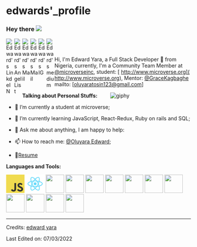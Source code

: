 # edwards'_profile
### Hey there <img src="https://media.giphy.com/media/hvRJCLFzcasrR4ia7z/giphy.gif" width="10px">
<a href="https://www.linkedin.com/in/edward-oluyara-708b88215/">
  <img align="left" alt="Edward's LinkdeIN" width="22px" src="https://cdn.jsdelivr.net/npm/simple-icons@v3/icons/linkedin.svg" />
</a>
<a href="https://angel.co/u/edward-yara">
  <img align="left" alt="Edward's AngelList" width="22px" src="https://img.icons8.com/nolan/64/angelist.png" />
</a>
<a href="https://mail.google.com/mail/u/0/#inbox?compose=new">
  <img align="left" alt="Edward's Mail" width="22px" src="https://img.icons8.com/fluency/48/000000/apple-mail.png" />
</a>
<a href="https://twitter.com/TOluyara">
  <img align="left" alt="Edward's Mail" width="22px" src="https://img.icons8.com/fluency/48/000000/twitter-circled.png" />
</a>
<a href="https://www.instagram.com/oluyaratosin123/">
  <img align="left" alt="Edward's IG" width="22px" src="https://img.icons8.com/color/48/000000/instagram-new--v2.png" />
</a>
<a href="https://medium.com/@oluyaratosin123">
  <img align="left" alt="Edward's medium" width="22px" src="https://img.icons8.com/color-glass/48/000000/medium-logo.png" />
</a>

<br />
<br />

Hi, I'm Edward Yara, a Full Stack Developer 🚀 from Nigeria, currently, I'm a Community Team Member at [@microverseinc](http://www.microverse.org), student: [ http://www.microverse.org]( http://www.microverse.org), Mentor: [@GraceKagbaghe](https://github.com/gracekabaghe) mailto: [oluyaratosin123@gmail.com]


[<img align='right' src="https://media.giphy.com/media/M9gbBd9nbDrOTu1Mqx/giphy.gif" width="220" alt="giphy">](https://angel.co/profile/edit/overview) 


**Talking about Personal Stuffs:**

- 👨 I’m currently a student at microverse;

- 🌱 I’m currently learning JavaScript, React-Redux, Ruby on rails and SQL;

- 💬 Ask me about anything, I am happy to help:

- 📫 How to reach me: [@Oluyara Edward](https://www.linkedin.com/in/edward-oluyara-708b88215/);

- 📝[Resume](https://oluyaratosin123.github.io/Portfolio1/)



**Languages and Tools:**  


<div style="display; flex; flex-direction: column; flex-wrap: wrap;"  >
<img height="50" width="50" src="https://raw.githubusercontent.com/github/explore/80688e429a7d4ef2fca1e82350fe8e3517d3494d/topics/javascript/javascript.png">
<img height="50" width="50" src="https://raw.githubusercontent.com/github/explore/80688e429a7d4ef2fca1e82350fe8e3517d3494d/topics/react/react.png">
<img height="50" width="50" src="https://upload.wikimedia.org/wikipedia/commons/7/73/Ruby_logo.svg">
<img height="50" width="50" src="https://img.icons8.com/color/48/000000/sql.png">
<img height="50" width="50" src="https://img.icons8.com/color/48/000000/git.png">
<img height="50" width="50" src="https://img.icons8.com/ios-glyphs/30/000000/github.png">
<img height="50" width="50" src="https://img.icons8.com/color/48/000000/html-5--v1.png">
<img height="50" width="50" src="https://img.icons8.com/color/48/000000/css3.png">
<img height="50" width="50" src="https://img.icons8.com/color/48/000000/bootstrap.png">
<img height="50" width="50" src="https://img.icons8.com/color/48/000000/sass-avatar.png">
<img height="50" width="50" src="https://img.icons8.com/nolan/64/heroku.png">
<img height="50" width="50" src="https://img.icons8.com/color/48/000000/typescript.png">
<img height="50" width="50" src="https://img.icons8.com/windows/32/000000/ruby-on-rails.png">
</div>


<!--END_SECTION:waka-->



-----
Credits: [edward yara](https://github.com/oluyaratosin123)

Last Edited on: 07/03/2022

